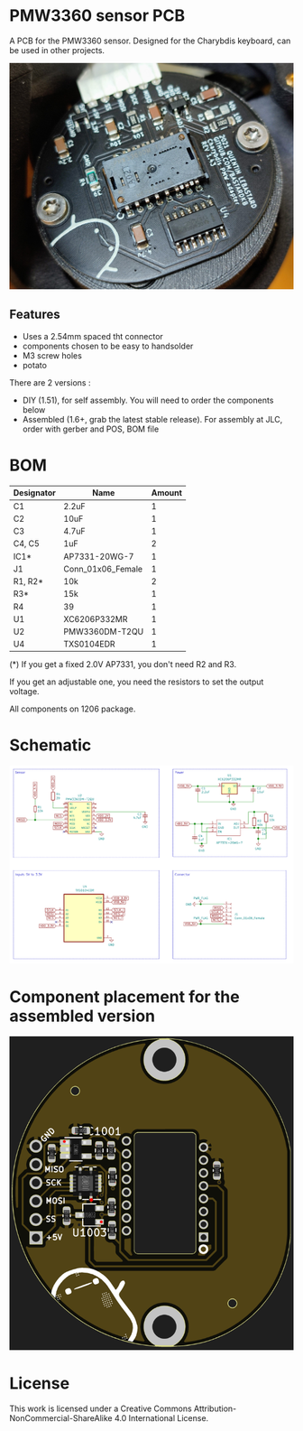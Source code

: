 # PMW3360 sensor PCB

A PCB for the PMW3360 sensor. Designed for the Charybdis keyboard, can be used in other projects.

![](pics/sensor2.jpg)

## Features

- Uses a 2.54mm spaced tht connector
- components chosen to be easy to handsolder
- M3 screw holes
- potato 

There are 2 versions :

- DIY (1.51), for self assembly. You will need to order the components below
- Assembled (1.6+, grab the latest stable release). For assembly at JLC, order with gerber and POS, BOM file

# BOM


| Designator | Name              | Amount |
| ---------- | ----------------- | ------ |
| C1         | 2.2uF             | 1      |
| C2         | 10uF              | 1      |
| C3         | 4.7uF             | 1      |
| C4, C5     | 1uF               | 2      |
| IC1*       | AP7331-20WG-7     | 1      |
| J1         | Conn_01x06_Female | 1      |
| R1, R2*    | 10k               | 2      |
| R3*        | 15k               | 1      |
| R4         | 39                | 1      |
| U1         | XC6206P332MR      | 1      |
| U2         | PMW3360DM-T2QU    | 1      |
| U4         | TXS0104EDR        | 1      |

(*) If you get a fixed 2.0V AP7331, you don't need R2 and R3. 

If you get an adjustable one, you need the resistors to set the output voltage.

All components on 1206 package.


# Schematic

![](pics/sensor.png)

# Component placement for the assembled version


![](pics/placement.PNG)


# License
This work is licensed under a Creative Commons Attribution-NonCommercial-ShareAlike 4.0 International License.
